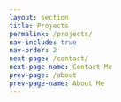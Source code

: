 ```yaml
---
layout: section
title: Projects
permalink: /projects/
nav-include: true
nav-order: 2
next-page: /contact/
next-page-name: Contact Me
prev-page: /about
prev-page-name: About Me
---
```

